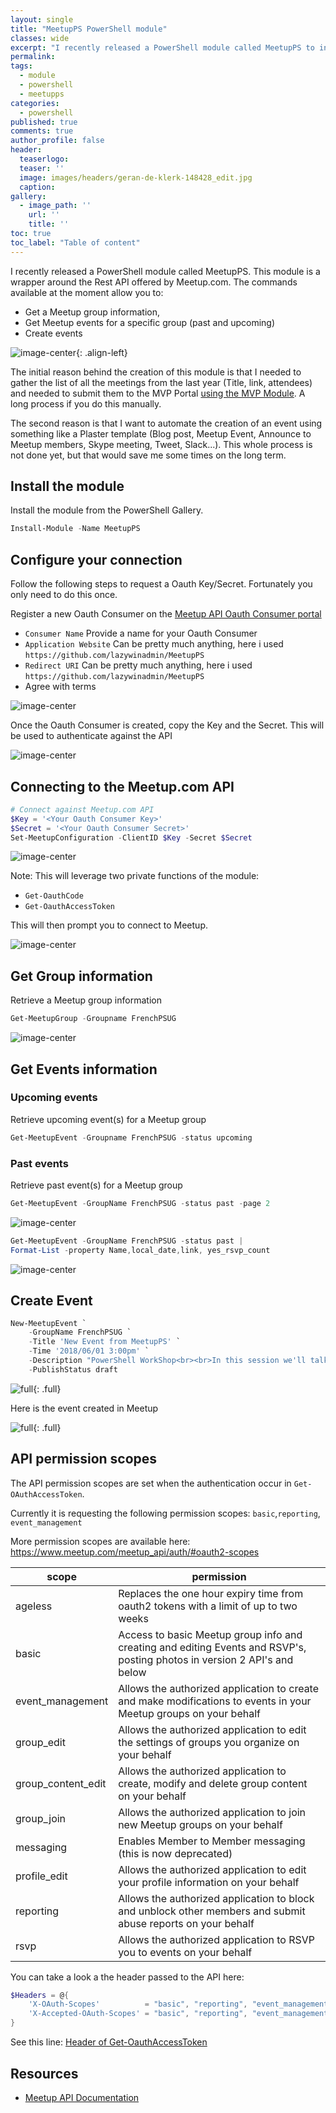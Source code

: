 ```yaml
---
layout: single
title: "MeetupPS PowerShell module"
classes: wide
excerpt: "I recently released a PowerShell module called MeetupPS to interact with the Meetup API. This allows you to gather information about groups and create events"
permalink:
tags: 
  - module
  - powershell
  - meetupps
categories:
  - powershell
published: true
comments: true
author_profile: false
header:
  teaserlogo:
  teaser: ''
  image: images/headers/geran-de-klerk-148428_edit.jpg
  caption: 
gallery:
  - image_path: ''
    url: ''
    title: ''
toc: true
toc_label: "Table of content"
---
```


I recently released a PowerShell module called MeetupPS. This module is a wrapper around the Rest API offered by Meetup.com. The commands available at the moment allow you to:

* Get a Meetup group information,
* Get Meetup events for a specific group (past and upcoming)
* Create events

![image-center](/images/2018/2018-04-30-MeetupPS_Module/Meetup3.png){: .align-left}

The initial reason behind the creation of this module is that I needed to gather the list of all the meetings from the last year (Title, link, attendees) and needed to submit them to the MVP Portal [using the MVP Module](/2017/05/MVP_Module.html). A long process if you do this manually.

The second reason is that I want to automate the creation of an event using something like a Plaster template (Blog post, Meetup Event, Announce to Meetup members, Skype meeting, Tweet, Slack...). This whole process is not done yet, but that would save me some times on the long term.

## Install the module

Install the module from the PowerShell Gallery.

```powershell
Install-Module -Name MeetupPS
```

<a name="Configure"/>

## Configure your connection

Follow the following steps to request a Oauth Key/Secret.
Fortunately you only need to do this once.

Register a new Oauth Consumer on the [Meetup API Oauth Consumer portal](https://secure.meetup.com/meetup_api/oauth_consumers/)

* `Consumer Name` Provide a name for your Oauth Consumer
* `Application Website` Can be pretty much anything, here i used `https://github.com/lazywinadmin/MeetupPS`
* `Redirect URI` Can be pretty much anything, here i used `https://github.com/lazywinadmin/MeetupPS`
* Agree with terms

![image-center](/images/2018/2018-04-30-MeetupPS_Module/MeetupPS-RegisterOauthConsumer01.png)

Once the Oauth Consumer is created, copy the Key and the Secret. This will be used to authenticate against the API

![image-center](/images/2018/2018-04-30-MeetupPS_Module/MeetupPS-RegisterOauthConsumer02.png)

<a name="Authentication"/>

## Connecting to the Meetup.com API

```powershell
# Connect against Meetup.com API
$Key = '<Your Oauth Consumer Key>'
$Secret = '<Your Oauth Consumer Secret>'
Set-MeetupConfiguration -ClientID $Key -Secret $Secret
```

![image-center](/images/2018/2018-04-30-MeetupPS_Module/MeetupPS-Set-MeetupConfiguration01.png)

Note: This will leverage two private functions of the module:

* `Get-OauthCode`
* `Get-OauthAccessToken`

This will then prompt you to connect to Meetup.

![image-center](/images/2018/2018-04-30-MeetupPS_Module/MeetupPS-Set-MeetupConfiguration02.png)

<a name="GetGroupInfo"/>

## Get Group information

Retrieve a Meetup group information

```powershell
Get-MeetupGroup -Groupname FrenchPSUG
```

![image-center](/images/2018/2018-04-30-MeetupPS_Module/MeetupPS-Get-MeetupGroup01.png)

<a name="GetEventInfo"/>

## Get Events information

<a name="GetupcomingEventInfo"/>

### Upcoming events

Retrieve upcoming event(s) for a Meetup group

```powershell
Get-MeetupEvent -Groupname FrenchPSUG -status upcoming
```

<a name="GetpastEventInfo"/>

### Past events

Retrieve past event(s) for a Meetup group

```powershell
Get-MeetupEvent -GroupName FrenchPSUG -status past -page 2
```

![image-center](/images/2018/2018-04-30-MeetupPS_Module/MeetupPS-Get-MeetupEvent03.png)

```powershell
Get-MeetupEvent -GroupName FrenchPSUG -status past |
Format-List -property Name,local_date,link, yes_rsvp_count
```

![image-center](/images/2018/2018-04-30-MeetupPS_Module/MeetupPS-Get-MeetupEvent04.png)

<a name="CreateEvent"/>

## Create Event

```powershell
New-MeetupEvent `
    -GroupName FrenchPSUG `
    -Title 'New Event from MeetupPS' `
    -Time '2018/06/01 3:00pm' `
    -Description "PowerShell WorkShop<br><br>In this session we'll talk about ..." `
    -PublishStatus draft
```

![full](/images/2018/2018-04-30-MeetupPS_Module/MeetupPS-New-MeetupEvent01.png){: .full}

Here is the event created in Meetup

![full](/images/2018/2018-04-30-MeetupPS_Module/MeetupPS-New-MeetupEvent02.png){: .full}

<a name="APIPermissionScopes"/>

## API permission scopes

The API permission scopes are set when the authentication occur in `Get-OAuthAccessToken`.

Currently it is requesting the following permission scopes: `basic`,`reporting`, `event_management`

More permission scopes are available here: https://www.meetup.com/meetup_api/auth/#oauth2-scopes

| scope | permission |
| --- | --- |
| ageless | Replaces the one hour expiry time from oauth2 tokens with a limit of up to two weeks |
| basic | Access to basic Meetup group info and creating and editing Events and RSVP's, posting photos in version 2 API's and below |
| event_management | Allows the authorized application to create and make modifications to events in your Meetup groups on your behalf |
| group_edit | Allows the authorized application to edit the settings of groups you organize on your behalf |
| group_content_edit | Allows the authorized application to create, modify and delete group content on your behalf |
| group_join | Allows the authorized application to join new Meetup groups on your behalf |
| messaging | Enables Member to Member messaging (this is now deprecated) |
| profile_edit | Allows the authorized application to edit your profile information on your behalf |
| reporting | Allows the authorized application to block and unblock other members and submit abuse reports on your behalf |
| rsvp | Allows the authorized application to RSVP you to events on your behalf |

You can take a look a the header passed to the API here:

```powershell
$Headers = @{
    'X-OAuth-Scopes'          = "basic", "reporting", "event_management"
    'X-Accepted-OAuth-Scopes' = "basic", "reporting", "event_management"
}
```

See this line: [Header of Get-OauthAccessToken](/MeetupPS/private/Get-OAuthAccessToken.ps1#L24)

<a name="Resources"/>

## Resources

* [Meetup API Documentation](https://www.meetup.com/meetup_api/docs/)
